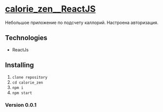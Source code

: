 # [**сalorie_zen__ReactJS**](https://stanislavponomarev93.github.io/calorie_zen/)

Небольшое приложение по подсчету каллорий. Настроена авторизация.

## Technologies

* ReactJs

## Installing

1. `clone repository`
2. `cd calorie_zen`
3. `npm i`
4. `npm start`

### Version 0.0.1
